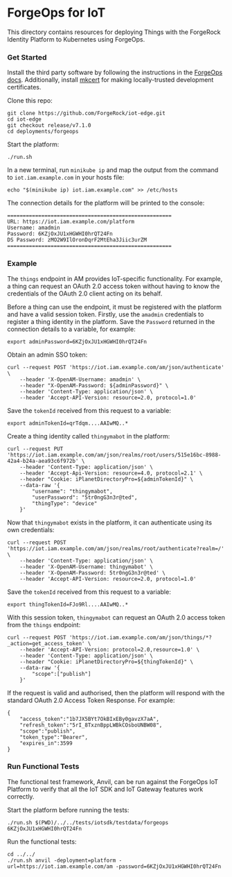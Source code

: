 # ForgeOps for IoT

This directory contains resources for deploying Things with the ForgeRock Identity Platform to Kubernetes using ForgeOps.

### Get Started

Install the third party software by following the instructions in the
[ForgeOps docs](https://backstage.forgerock.com/docs/forgeops/7.1/cdk/minikube/setup/sw.html).
Additionally, install [mkcert](https://github.com/FiloSottile/mkcert) for making locally-trusted development certificates.

Clone this repo:
```
git clone https://github.com/ForgeRock/iot-edge.git
cd iot-edge
git checkout release/v7.1.0
cd deployments/forgeops
```

Start the platform:
```
./run.sh
```

In a new terminal, run `minikube ip` and map the output from the command to `iot.iam.example.com` in your hosts file:
```
echo "$(minikube ip) iot.iam.example.com" >> /etc/hosts
```

The connection details for the platform will be printed to the console:
```
=====================================================
URL: https://iot.iam.example.com/platform
Username: amadmin
Password: 6KZjOxJU1xHGWHI0hrQT24Fn
DS Password: zMO2W9IlOronDqrF2MtEha3Jiic3urZM
=====================================================
```

### Example
The `things` endpoint in AM provides IoT-specific functionality. For example, a thing can request an OAuth 2.0 access token without having to know the credentials of the OAuth 2.0 client acting on its behalf.

Before a thing can use the endpoint, it must be registered with the platform and have a valid session token. Firstly, use the `amadmin` credentials to register a thing identity in the platform. Save the `Password` returned in the connection details to a variable, for example:
```
export adminPassword=6KZjOxJU1xHGWHI0hrQT24Fn
```

Obtain an admin SSO token:
```
curl --request POST 'https://iot.iam.example.com/am/json/authenticate' \
    --header 'X-OpenAM-Username: amadmin' \
    --header "X-OpenAM-Password: ${adminPassword}" \
    --header 'Content-Type: application/json' \
    --header 'Accept-API-Version: resource=2.0, protocol=1.0'
```

Save the `tokenId` received from this request to a variable:
```
export adminTokenId=qrTdqm....AAIwMQ..*
```

Create a thing identity called `thingymabot` in the platform:
```
curl --request PUT 'https://iot.iam.example.com/am/json/realms/root/users/515e16bc-8988-42a4-b24a-aea93c6f972b' \
    --header 'Content-Type: application/json' \
    --header 'Accept-Api-Version: resource=4.0, protocol=2.1' \
    --header "Cookie: iPlanetDirectoryPro=${adminTokenId}" \
    --data-raw '{
        "username": "thingymabot",
        "userPassword": "5tr0ngG3n3r@ted",
        "thingType": "device"
    }'
```

Now that `thingymabot` exists in the platform, it can authenticate using its own credentials:
```
curl --request POST 'https://iot.iam.example.com/am/json/realms/root/authenticate?realm=/' \
    --header 'Content-Type: application/json' \
    --header 'X-OpenAM-Username: thingymabot' \
    --header 'X-OpenAM-Password: 5tr0ngG3n3r@ted' \
    --header 'Accept-API-Version: resource=2.0, protocol=1.0'
```

Save the `tokenId` received from this request to a variable:
```
export thingTokenId=FJo9Rl....AAIwMQ..*
```

With this session token, `thingymabot` can request an OAuth 2.0 access token from the `things` endpoint:
```
curl --request POST 'https://iot.iam.example.com/am/json/things/*?_action=get_access_token' \
    --header 'Accept-API-Version: protocol=2.0,resource=1.0' \
    --header 'Content-Type: application/json' \
    --header "Cookie: iPlanetDirectoryPro=${thingTokenId}" \
    --data-raw '{
        "scope":["publish"]
    }'
```

If the request is valid and authorised, then the platform will respond with the standard OAuth 2.0 Access Token Response. For example:
```
{
    "access_token":"1b7JX5BYt7OkBIxEBy0gavzX7aA",
    "refresh_token":"5rI_8TxznBppLWBkCOsboUNBW08",
    "scope":"publish",
    "token_type":"Bearer",
    "expires_in":3599
}
```

### Run Functional Tests

The functional test framework, Anvil, can be run against the ForgeOps IoT Platform to verify that all the IoT SDK and
IoT Gateway features work correctly.

Start the platform before running the tests:
```
./run.sh $(PWD)/../../tests/iotsdk/testdata/forgeops 6KZjOxJU1xHGWHI0hrQT24Fn
```

Run the functional tests:
```
cd ../../
./run.sh anvil -deployment=platform -url=https://iot.iam.example.com/am -password=6KZjOxJU1xHGWHI0hrQT24Fn
```
